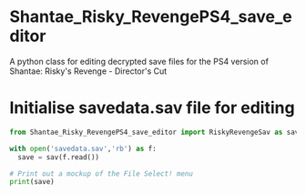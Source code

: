 # Shantae_Risky_RevengePS4_save_editor
A python class for editing decrypted save files for the PS4 version of Shantae: Risky's Revenge - Director's Cut


# Initialise savedata.sav file for editing
```python
from Shantae_Risky_RevengePS4_save_editor import RiskyRevengeSav as sav

with open('savedata.sav','rb') as f:
  save = sav(f.read())

# Print out a mockup of the File Select! menu
print(save)
```
